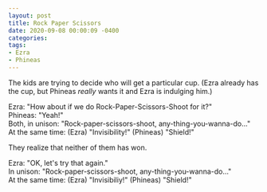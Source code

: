 ```yaml
---
layout: post
title: Rock Paper Scissors
date: 2020-09-08 00:00:09 -0400
categories:
tags:
- Ezra
- Phineas
---
```


The kids are trying to decide who will get a particular cup. (Ezra already has the cup, but Phineas _really_ wants it and Ezra is indulging him.)

Ezra: "How about if we do Rock-Paper-Scissors-Shoot for it?"<br/>
Phineas: "Yeah!"<br/>
Both, in unison: "Rock-paper-scissors-shoot, any-thing-you-wanna-do..."<br/>
At the same time: (Ezra) "Invisibility!" (Phineas) "Shield!"

They realize that neither of them has won.

Ezra: "OK, let's try that again."<br/>
In unison: "Rock-paper-scissors-shoot, any-thing-you-wanna-do..."<br/>
At the same time: (Ezra) "Invisibiliy!" (Phineas) "Shield!"

